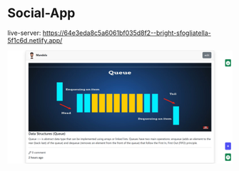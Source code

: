 # Social-App

live-server: https://64e3eda8c5a6061bf035d8f2--bright-sfogliatella-5f1c6d.netlify.app/

![Social-App(queue)](https://raw.githubusercontent.com/Mandela95/Social-App/main/queue.png)
